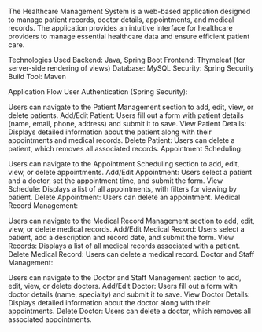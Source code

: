 The Healthcare Management System is a web-based application designed to manage patient records, doctor details, appointments, and medical records. The application provides an intuitive interface for healthcare providers to manage essential healthcare data and ensure efficient patient care. 

Technologies Used
Backend: Java, Spring Boot
Frontend: Thymeleaf (for server-side rendering of views)
Database: MySQL
Security: Spring Security
Build Tool: Maven

Application Flow
User Authentication (Spring Security):

Users can navigate to the Patient Management section to add, edit, view, or delete patients.
Add/Edit Patient: Users fill out a form with patient details (name, email, phone, address) and submit it to save.
View Patient Details: Displays detailed information about the patient along with their appointments and medical records.
Delete Patient: Users can delete a patient, which removes all associated records.
Appointment Scheduling:

Users can navigate to the Appointment Scheduling section to add, edit, view, or delete appointments.
Add/Edit Appointment: Users select a patient and a doctor, set the appointment time, and submit the form.
View Schedule: Displays a list of all appointments, with filters for viewing by patient.
Delete Appointment: Users can delete an appointment.
Medical Record Management:

Users can navigate to the Medical Record Management section to add, edit, view, or delete medical records.
Add/Edit Medical Record: Users select a patient, add a description and record date, and submit the form.
View Records: Displays a list of all medical records associated with a patient.
Delete Medical Record: Users can delete a medical record.
Doctor and Staff Management:

Users can navigate to the Doctor and Staff Management section to add, edit, view, or delete doctors.
Add/Edit Doctor: Users fill out a form with doctor details (name, specialty) and submit it to save.
View Doctor Details: Displays detailed information about the doctor along with their appointments.
Delete Doctor: Users can delete a doctor, which removes all associated appointments.
